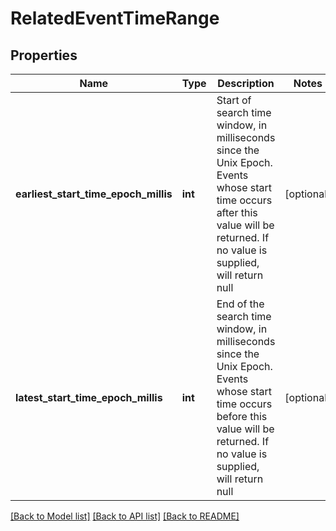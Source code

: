 # RelatedEventTimeRange

## Properties
Name | Type | Description | Notes
------------ | ------------- | ------------- | -------------
**earliest_start_time_epoch_millis** | **int** | Start of search time window, in milliseconds since the Unix Epoch. Events whose start time occurs after this value will be returned.  If no value is supplied, will return null | [optional] 
**latest_start_time_epoch_millis** | **int** | End of the search time window, in milliseconds since the Unix Epoch. Events whose start time occurs before this value will be returned.  If no value is supplied, will return null | [optional] 

[[Back to Model list]](../README.md#documentation-for-models) [[Back to API list]](../README.md#documentation-for-api-endpoints) [[Back to README]](../README.md)


